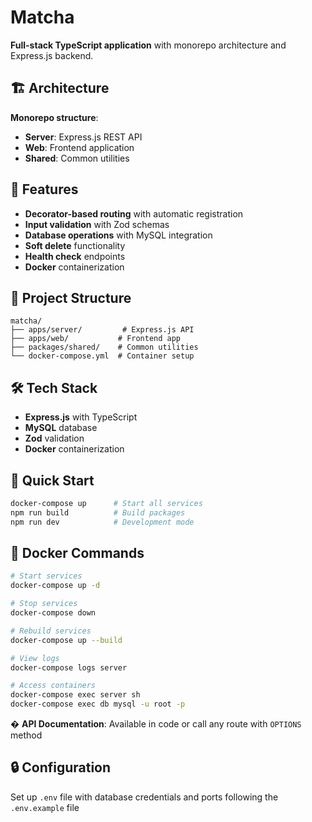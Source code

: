 # Matcha

**Full-stack TypeScript application** with monorepo architecture and Express.js backend.

## 🏗️ Architecture

**Monorepo structure**:

-   **Server**: Express.js REST API
-   **Web**: Frontend application
-   **Shared**: Common utilities

## 🚀 Features

-   **Decorator-based routing** with automatic registration
-   **Input validation** with Zod schemas
-   **Database operations** with MySQL integration
-   **Soft delete** functionality
-   **Health check** endpoints
-   **Docker** containerization

## 📁 Project Structure

```
matcha/
├── apps/server/         # Express.js API
├── apps/web/           # Frontend app
├── packages/shared/    # Common utilities
└── docker-compose.yml  # Container setup
```

## 🛠️ Tech Stack

-   **Express.js** with TypeScript
-   **MySQL** database
-   **Zod** validation
-   **Docker** containerization

## 🔧 Quick Start

```bash
docker-compose up      # Start all services
npm run build          # Build packages
npm run dev            # Development mode
```

## 🐳 Docker Commands

```bash
# Start services
docker-compose up -d

# Stop services
docker-compose down

# Rebuild services
docker-compose up --build

# View logs
docker-compose logs server

# Access containers
docker-compose exec server sh
docker-compose exec db mysql -u root -p
```

� **API Documentation**: Available in code or call any route with `OPTIONS` method

## 🔒 Configuration

Set up `.env` file with database credentials and ports following the `.env.example` file
